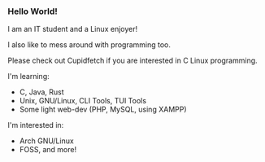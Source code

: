 ### Hello World!

I am an IT student and a Linux enjoyer! 

I also like to mess around with programming too. 

Please check out Cupidfetch if you are interested in C Linux programming.

I'm learning: 
* C, Java, Rust
* Unix, GNU/Linux, CLI Tools, TUI Tools
* Some light web-dev (PHP, MySQL, using XAMPP)

I'm interested in:
* Arch GNU/Linux
* FOSS, and more!

<!--
**frankischilling/frankischilling** is a ✨ _special_ ✨ repository because its `README.md` (this file) appears on your GitHub profile.

Here are some ideas to get you started:

- 🔭 I’m currently working on ...
- 🌱 I’m currently learning ...
- 👯 I’m looking to collaborate on ...
- 🤔 I’m looking for help with ...
- 💬 Ask me about ...
- 📫 How to reach me: ...
- 😄 Pronouns: ...
- ⚡ Fun fact: ...
-->
